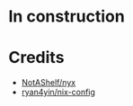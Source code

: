 # In construction

# Credits
- [NotAShelf/nyx](https://github.com/NotAShelf/nyx/)
- [ryan4yin/nix-config](https://github.com/ryan4yin/nix-config/)
